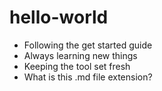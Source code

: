 # hello-world
* Following the get started guide
* Always learning new things
* Keeping the tool set fresh
* What is this .md file extension?
